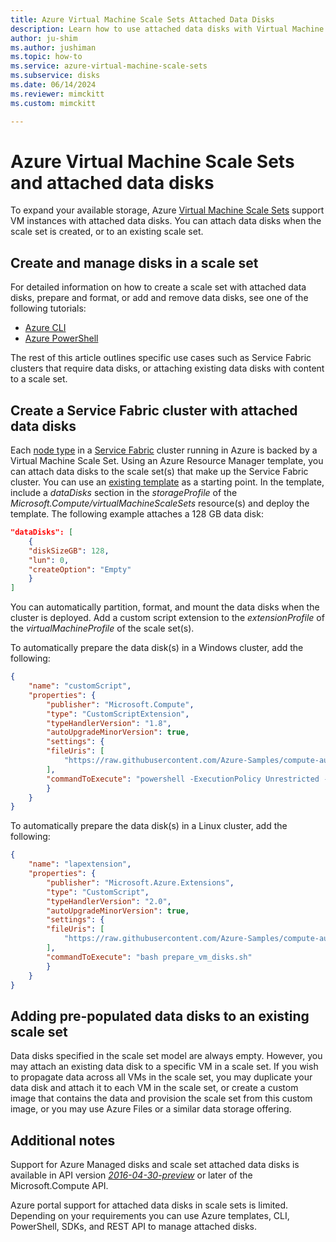 ```yaml
---
title: Azure Virtual Machine Scale Sets Attached Data Disks
description: Learn how to use attached data disks with Virtual Machine Scale Sets through outlines of specific use cases.
author: ju-shim
ms.author: jushiman
ms.topic: how-to
ms.service: azure-virtual-machine-scale-sets
ms.subservice: disks
ms.date: 06/14/2024
ms.reviewer: mimckitt
ms.custom: mimckitt

---
```

# Azure Virtual Machine Scale Sets and attached data disks

To expand your available storage, Azure [Virtual Machine Scale Sets](./index.yml) support VM instances with attached data disks. You can attach data disks when the scale set is created, or to an existing scale set.

## Create and manage disks in a scale set
For detailed information on how to create a scale set with attached data disks, prepare and format, or add and remove data disks, see one of the following tutorials:

- [Azure CLI](tutorial-use-disks-cli.md)
- [Azure PowerShell](tutorial-use-disks-powershell.md)

The rest of this article outlines specific use cases such as Service Fabric clusters that require data disks, or attaching existing data disks with content to a scale set.


## Create a Service Fabric cluster with attached data disks
Each [node type](../service-fabric/service-fabric-cluster-nodetypes.md) in a [Service Fabric](../service-fabric/index.yml) cluster running in Azure is backed by a Virtual Machine Scale Set. Using an Azure Resource Manager template, you can attach data disks to the scale set(s) that make up the Service Fabric cluster. You can use an [existing template](https://github.com/Azure-Samples/service-fabric-cluster-templates) as a starting point. In the template, include a _dataDisks_ section in the _storageProfile_ of the _Microsoft.Compute/virtualMachineScaleSets_ resource(s) and deploy the template. The following example attaches a 128 GB data disk:

```json
"dataDisks": [
    {
    "diskSizeGB": 128,
    "lun": 0,
    "createOption": "Empty"
    }
]
```

You can automatically partition, format, and mount the data disks when the cluster is deployed. Add a custom script extension to the _extensionProfile_ of the _virtualMachineProfile_ of the scale set(s).

To automatically prepare the data disk(s) in a Windows cluster, add the following:

```json
{
    "name": "customScript",
    "properties": {
        "publisher": "Microsoft.Compute",
        "type": "CustomScriptExtension",
        "typeHandlerVersion": "1.8",
        "autoUpgradeMinorVersion": true,
        "settings": {
        "fileUris": [
            "https://raw.githubusercontent.com/Azure-Samples/compute-automation-configurations/master/prepare_vm_disks.ps1"
        ],
        "commandToExecute": "powershell -ExecutionPolicy Unrestricted -File prepare_vm_disks.ps1"
        }
    }
}
```
To automatically prepare the data disk(s) in a Linux cluster, add the following:
```json
{
    "name": "lapextension",
    "properties": {
        "publisher": "Microsoft.Azure.Extensions",
        "type": "CustomScript",
        "typeHandlerVersion": "2.0",
        "autoUpgradeMinorVersion": true,
        "settings": {
        "fileUris": [
            "https://raw.githubusercontent.com/Azure-Samples/compute-automation-configurations/master/prepare_vm_disks.sh"
        ],
        "commandToExecute": "bash prepare_vm_disks.sh"
        }
    }
}
```


## Adding pre-populated data disks to an existing scale set
Data disks specified in the scale set model are always empty. However, you may attach an existing data disk to a specific VM in a scale set. If you wish to propagate data across all VMs in the scale set, you may duplicate your data disk and attach it to each VM in the scale set, or create a custom image that contains the data and provision the scale set from this custom image, or you may use Azure Files or a similar data storage offering.


## Additional notes
Support for Azure Managed disks and scale set attached data disks is available in API version [_2016-04-30-preview_](https://github.com/Azure/azure-rest-api-specs/blob/main/specification/compute/resource-manager/Microsoft.Compute/ComputeRP/stable/2021-11-01/compute.json) or later of the Microsoft.Compute API.

Azure portal support for attached data disks in scale sets is limited. Depending on your requirements you can use Azure templates, CLI, PowerShell, SDKs, and REST API to manage attached disks.
